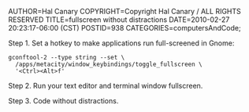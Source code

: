 AUTHOR=Hal Canary
COPYRIGHT=Copyright Hal Canary / ALL RIGHTS RESERVED
TITLE=fullscreen without distractions
DATE=2010-02-27 20:23:17-06:00 (CST)
POSTID=938
CATEGORIES=computersAndCode;

Step 1. Set a hotkey to make applications run full-screened in Gnome:

    gconftool-2 --type string --set \
      /apps/metacity/window_keybindings/toggle_fullscreen \
      '<Ctrl><Alt>f'

Step 2. Run your text editor and terminal window fullscreen.

Step 3. Code without distractions.
